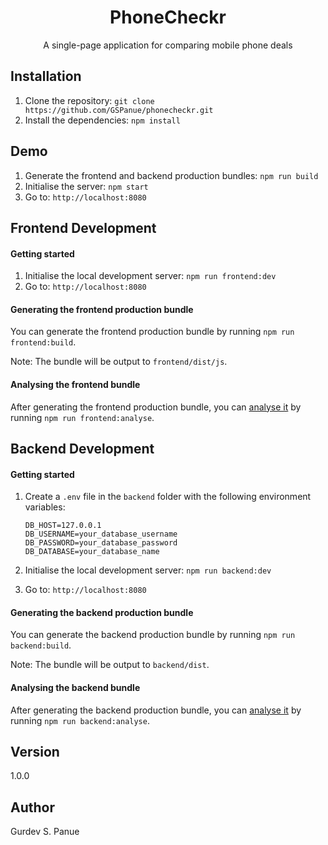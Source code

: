 <h1 align="center">PhoneCheckr</h1>

<div align="center">
A single-page application for comparing mobile phone deals
</div>

## Installation

1. Clone the repository: ``git clone https://github.com/GSPanue/phonecheckr.git``
2. Install the dependencies: ``npm install``

## Demo

1. Generate the frontend and backend production bundles: ``npm run build``
2. Initialise the server: ``npm start``
3. Go to: ``http://localhost:8080``

## Frontend Development

#### Getting started

1. Initialise the local development server: ``npm run frontend:dev``
2. Go to: ``http://localhost:8080``

#### Generating the frontend production bundle

You can generate the frontend production bundle by running ``npm run frontend:build``.

Note: The bundle will be output to ``frontend/dist/js``.

#### Analysing the frontend bundle

After generating the frontend production bundle, you can [analyse it](https://github.com/webpack-contrib/webpack-bundle-analyzer#webpack-bundle-analyzer) by running ``npm run frontend:analyse``.

## Backend Development

#### Getting started

1. Create a ``.env`` file in the ``backend`` folder with the following environment variables:

    ```
    DB_HOST=127.0.0.1
    DB_USERNAME=your_database_username
    DB_PASSWORD=your_database_password
    DB_DATABASE=your_database_name
    ```

2. Initialise the local development server: ``npm run backend:dev``
3. Go to: ``http://localhost:8080``

#### Generating the backend production bundle

You can generate the backend production bundle by running ``npm run backend:build``.

Note: The bundle will be output to ``backend/dist``.

#### Analysing the backend bundle

After generating the backend production bundle, you can [analyse it](https://github.com/webpack-contrib/webpack-bundle-analyzer#webpack-bundle-analyzer) by running ``npm run backend:analyse``.

## Version

1.0.0

## Author

Gurdev S. Panue
